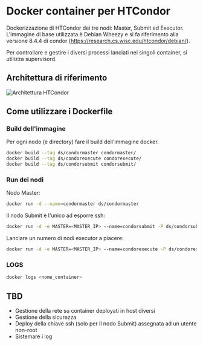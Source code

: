 # Docker container per HTCondor 

Dockerizzazione di HTCondor dei tre nodi: Master, Submit ed Executor.
L'immagine di base utilizzata è Debian Wheezy e si fa riferimento alla versione 8.4.4 di condor (https://research.cs.wisc.edu/htcondor/debian/).

Per controllare e gestire i diversi processi lanciati nei singoli container, si utilizza supervisord.

## Architettura di riferimento

![Architettura HTCondor](architecture.png)

## Come utilizzare i Dockerfile

### Build dell'immagine 

Per ogni nodo (e directory) fare il build dell'immagine docker.

```bash
docker build --tag ds/condormaster condormaster/
docker build --tag ds/condorexecute condorexecute/
docker build --tag ds/condorsubmit condorsubmit/
```

### Run dei nodi
Nodo Master:

```bash 
docker run -d --name=condormaster ds/condormaster
```

Il nodo Submit è l'unico ad esporre ssh:

```bash 
docker run -d -e MASTER=<MASTER_IP> --name=condorsubmit -P ds/condorsubmit
```

Lanciare un numero di nodi executor a piacere:

```bash 
docker run -d -e MASTER=<MASTER_IP> --name=condorexecute -P ds/condorexecute
```

### LOGS
```bash
docker logs <nome_container>
```
## TBD

* Gestione della rete su container deployati in host diversi
* Gestione della sicurezza
* Deploy della chiave ssh (solo per il nodo Submit) assegnata ad un utente non-root
* Sistemare i log
